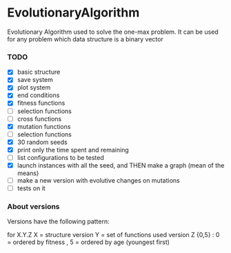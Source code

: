 # EvolutionaryAlgorithm
Evolutionary Algorithm used to solve the one-max problem. It can be used for any problem which data structure is a binary vector

### TODO
 - [x] basic structure
 - [x] save system
 - [x] plot system
 - [x] end conditions
 - [x] fitness functions
 - [ ] selection functions
 - [ ] cross functions
 - [x] mutation functions
 - [ ] selection functions
 - [x] 30 random seeds
 - [x] print only the time spent and remaining
 - [ ] list configurations to be tested
 - [x] launch instances with all the seed, and THEN make a graph (mean of the means)
 - [ ] make a new version with evolutive changes on mutations
 - [ ] tests on it

 ### About versions

 Versions have the following pattern: 
 
 for X.Y.Z
 X = structure version
 Y = set of functions used version
 Z {0,5} : 0 = ordered by fitness , 5 = ordered by age (youngest first)
